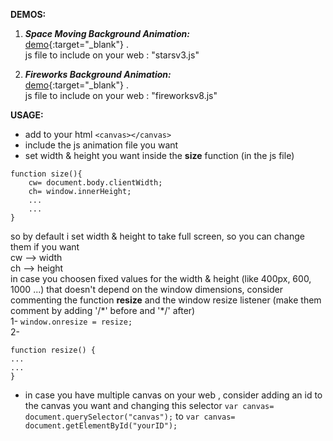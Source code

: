 **DEMOS:**

1. ***Space Moving Background Animation:***  
[demo](https://yassinefikri.github.io/jsanims_demos/index1.html){:target="_blank"} .  
js file to include on your web : "starsv3.js"

2. ***Fireworks Background Animation:***  
[demo](https://yassinefikri.github.io/jsanims_demos/index2.html){:target="_blank"} .  
js file to include on your web : "fireworksv8.js"  

**USAGE:**  
  
- add to your html ```<canvas></canvas>```  
- include the js animation file you want  
- set width & height you want inside the __size__ function (in the js file)  
```
function size(){  
    cw= document.body.clientWidth; 
    ch= window.innerHeight;
    ...
    ...
}
```
so by default i set width & height to take full screen, so you can change them if you want  
cw --> width  
ch --> height  
in case you choosen fixed values for the width & height (like 400px, 600, 1000 ...) that doesn't depend on the window dimensions, consider commenting the function __resize__ and the window resize listener (make them comment by adding '/\*' before and '\*/' after)  
1- 
```window.onresize = resize;```  
2-  
```  
function resize() {  
...  
...  
}  
```  
- in case you have multiple canvas on your web , consider adding an id to the canvas you want and changing this selector ```var canvas= document.querySelector("canvas");``` to ```var canvas= document.getElementById("yourID");```
